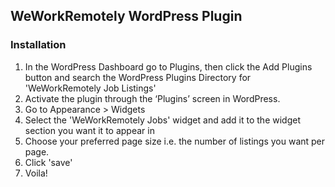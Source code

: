 
WeWorkRemotely WordPress Plugin
-------------------------------

### Installation

1.  In the WordPress Dashboard go to Plugins, then click the Add Plugins button and search the WordPress Plugins Directory for 'WeWorkRemotely Job Listings'
2.  Activate the plugin through the ‘Plugins’ screen in WordPress.
3.  Go to Appearance > Widgets
4.  Select the 'WeWorkRemotely Jobs' widget and add it to the widget section you want it to appear in
5.  Choose your preferred page size i.e. the number of listings you want per page.
6.  Click 'save'
7.  Voila!